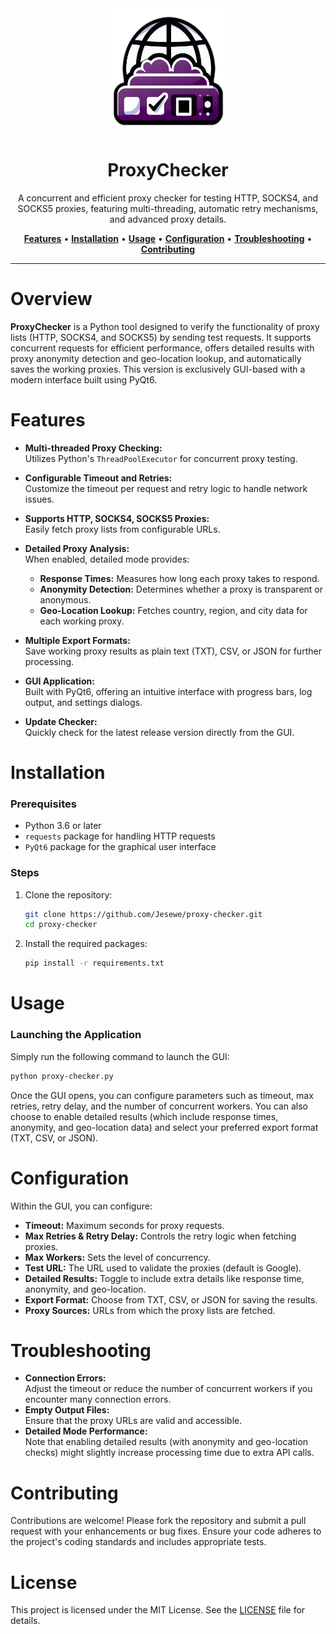 <div align="center">
   <img src="src/img/icon.png" alt="ProxyChecker" width="200" height="200"> 
   <h1>ProxyChecker</h1> 
   <p>A concurrent and efficient proxy checker for testing HTTP, SOCKS4, and SOCKS5 proxies, featuring multi-threading, automatic retry mechanisms, and advanced proxy details.</p> 
   <a href="#features"><strong>Features</strong></a> •
   <a href="#installation"><strong>Installation</strong></a> •
   <a href="#usage"><strong>Usage</strong></a> •
   <a href="#configuration"><strong>Configuration</strong></a> •
   <a href="#troubleshooting"><strong>Troubleshooting</strong></a> •
   <a href="#contributing"><strong>Contributing</strong></a>
</div>

---

# Overview

**ProxyChecker** is a Python tool designed to verify the functionality of proxy lists (HTTP, SOCKS4, and SOCKS5) by sending test requests. It supports concurrent requests for efficient performance, offers detailed results with proxy anonymity detection and geo-location lookup, and automatically saves the working proxies. This version is exclusively GUI-based with a modern interface built using PyQt6.

# Features

- **Multi-threaded Proxy Checking:**  
  Utilizes Python's `ThreadPoolExecutor` for concurrent proxy testing.

- **Configurable Timeout and Retries:**  
  Customize the timeout per request and retry logic to handle network issues.

- **Supports HTTP, SOCKS4, SOCKS5 Proxies:**  
  Easily fetch proxy lists from configurable URLs.

- **Detailed Proxy Analysis:**  
  When enabled, detailed mode provides:
  - **Response Times:** Measures how long each proxy takes to respond.
  - **Anonymity Detection:** Determines whether a proxy is transparent or anonymous.
  - **Geo-Location Lookup:** Fetches country, region, and city data for each working proxy.

- **Multiple Export Formats:**  
  Save working proxy results as plain text (TXT), CSV, or JSON for further processing.

- **GUI Application:**  
  Built with PyQt6, offering an intuitive interface with progress bars, log output, and settings dialogs.

- **Update Checker:**  
  Quickly check for the latest release version directly from the GUI.

# Installation

### Prerequisites

- Python 3.6 or later
- `requests` package for handling HTTP requests
- `PyQt6` package for the graphical user interface

### Steps

1. Clone the repository:

    ```bash
    git clone https://github.com/Jesewe/proxy-checker.git
    cd proxy-checker
    ```

2. Install the required packages:

    ```bash
    pip install -r requirements.txt
    ```

# Usage

### Launching the Application

Simply run the following command to launch the GUI:

```bash
python proxy-checker.py
```

Once the GUI opens, you can configure parameters such as timeout, max retries, retry delay, and the number of concurrent workers. You can also choose to enable detailed results (which include response times, anonymity, and geo-location data) and select your preferred export format (TXT, CSV, or JSON).

# Configuration

Within the GUI, you can configure:
- **Timeout:** Maximum seconds for proxy requests.
- **Max Retries & Retry Delay:** Controls the retry logic when fetching proxies.
- **Max Workers:** Sets the level of concurrency.
- **Test URL:** The URL used to validate the proxies (default is Google).
- **Detailed Results:** Toggle to include extra details like response time, anonymity, and geo-location.
- **Export Format:** Choose from TXT, CSV, or JSON for saving the results.
- **Proxy Sources:** URLs from which the proxy lists are fetched.

# Troubleshooting

- **Connection Errors:**  
  Adjust the timeout or reduce the number of concurrent workers if you encounter many connection errors.
- **Empty Output Files:**  
  Ensure that the proxy URLs are valid and accessible.
- **Detailed Mode Performance:**  
  Note that enabling detailed results (with anonymity and geo-location checks) might slightly increase processing time due to extra API calls.

# Contributing

Contributions are welcome! Please fork the repository and submit a pull request with your enhancements or bug fixes. Ensure your code adheres to the project's coding standards and includes appropriate tests.

# License

This project is licensed under the MIT License. See the [LICENSE](LICENSE) file for details.